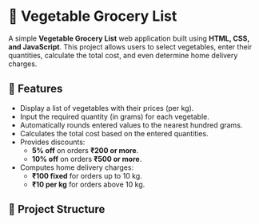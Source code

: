 # 🛒 Vegetable Grocery List

A simple **Vegetable Grocery List** web application built using **HTML, CSS, and JavaScript**. This project allows users to select vegetables, enter their quantities, calculate the total cost, and even determine home delivery charges.

## 📌 Features

- Display a list of vegetables with their prices (per kg).
- Input the required quantity (in grams) for each vegetable.
- Automatically rounds entered values to the nearest hundred grams.
- Calculates the total cost based on the entered quantities.
- Provides discounts:
  - **5% off** on orders **₹200 or more**.
  - **10% off** on orders **₹500 or more**.
- Computes home delivery charges:
  - **₹100 fixed** for orders up to 10 kg.
  - **₹10 per kg** for orders above 10 kg.

## 📂 Project Structure

